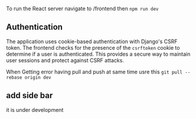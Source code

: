 To run the React server   navigate to /frontend then  `npm run dev`

## Authentication
The application uses cookie-based authentication with Django's CSRF token. The frontend checks for the presence of the `csrftoken` cookie to determine if a user is authenticated. This provides a secure way to maintain user sessions and protect against CSRF attacks.

When Getting error having pull and push at same time usre this `git pull --rebase origin dev`

## add side bar 
it is under development 
